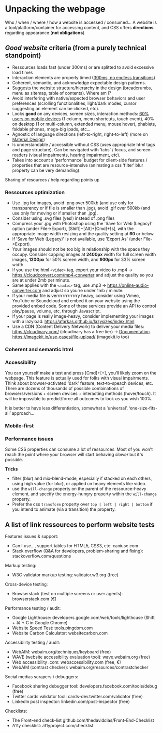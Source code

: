 # Unpacking the webpage

Who / when / where / how a website is accessed / consumed…
A website is a tool/platform/container for accessing content, and CSS offers **directions** regarding appearance (**not obligations**).

## *Good website* criteria (from a purely technical standpoint)

- Ressources loads fast (under 300ms) or are splitted to avoid excessive load times
- Interaction elements are properly timed ([300ms, no endless transitions](https://ux.stackexchange.com/questions/66604/optimal-duration-for-animating-transitions ))
- Coherent, semantic, and acknowledge expectable design patterns.
- Suggests the website structure/hierarchy in the design (breadcrumbs, menu as sitemap, table of contents). Where am I?
- Avoid interfering with native/expected browser behaviors and user preferences (scrolling functionalities, light/dark modes, cursor suggesting an element can be clicked, etc). 
- Looks **good** on any devices, screen sizes, interaction methods: [60% users on mobile devices](https://gs.statcounter.com/platform-market-share/desktop-mobile-tablet) (1 column, menu shortcuts, touch event), 40% on desktop (1 or multi-column, extended menu, mouse hover), phablets, foldable phones, mega-big ipads, etc…
- Agnostic of language directions (left-to-right, right-to-left) (more on [Material Design](https://material.io/design/usability/bidirectionality.html#mirroring-layout))
- Is understandable / accessible without CSS (uses appropriate html tags and page structure). Can be navigated with ‘tabs’ / focus, and screen readers (visual impairments, hearing impairment, etc).
- Takes into account a ‘performance’ budget for client-side features / properties that are resource-intensive (animating a css ‘filter’ blur property can be very demanding).

Sharing of resources / help regarding points up

### Ressources optimization

- Use .jpg for images, avoid .png over 500kb (and use only for transparency or if file is smaller than .jpg), avoid .gif over 500kb (and use only for moving or if smaller than .jpg).
- Consider using .svg files (yes!) instead of .png files
- Compress your .jpg with Photoshop using the 'Save for Web (Legacy)' option (under File->Export), [Shift]+[Alt]+[Cmd]+[s], with the appropriate image width resizing and the quality setting at **60** or below.
- If 'Save for Web (Legacy)' is not available, use 'Export As' (under File->Export).
- Your images should not be too big in relationship with the space they occupy. Consider capping images at **2400px** width for full screen width images, **1200px** for 50% screen width, and **900px** for 33% screen width.
- If you use the html `<video>` tag, export your video to .mp4 -> https://cloudconvert.com/mp4-converter and adjust the quality so you are at under 2mb per minute.
- Same applies with the `<audio>` tag, use .mp3 -> https://online-audio-converter.com and adjust so you're under 1mb / minute.
- If your media file is verrrrrrrrrrrrry heavy, consider using Vimeo, YouTube or Soundcloud and embed it on your website using the provided embed code. Some of these services provide an API to control play/pause, volume, etc, through Javascript.
- If your page is really image-heavy, consider implementing your images with a lazyload: https://afarkas.github.io/lazysizes/index.html
- Use a CDN (Content Delivery Network) to deliver your media files: https://cloudinary.com/ (cloudinary has a free tier) -> [Documentation](https://cloudinary.com/documentation/image_optimization). https://imagekit.io/use-cases/file-upload/ (imagekit.io too)

### Coherent and semantic html

### Accessibility

You can yourself make a test and press [Cmd]+[+], you'll likely zoom on the webpage. This feature is actually used for folks with visual impairments. Think about browser-activated 'dark' feature, text-to-speach devices, etc. There are dozens of thousands of possible combinations of browsers/versions + screen devices + interacting methods (hover/touch). It will be impossible to predict/force all outcomes to look *as* you wish 100%.

It is better to have less differentiation, somewhat a ‘universal’, ‘one-size-fits-all’ approach…

### Mobile-first

### Performance issues

Some CSS properties can consume a lot of ressources. Most of you won't reach the point where your browser will start behaving *slower* but it's possible.

**Tricks**

- filter (blur) and mix-blend-mode, especially if stacked on each others, using high value (for blur), or applied on heavy elements like video.
- use the `will-change` property on the parent of the ressource-heavy element, and specify the energy-hungry property within the `will-change` property.
- Prefer the css `transform` property over `top | left | right | bottom` if you intend to animate (via a transition) the property.
  
## A list of link ressources to perform website tests

Features issues & support:

- Can I use…, support tables for HTML5, CSS3, etc: caniuse.com
- Stack overflow (Q&A for developers, problem-sharing and fixing): stackoverflow.com/questions

Markup testing:

- W3C validator markup testing: validator.w3.org (free)

Cross-device testing:

- Browserstack (test on multiple screens or user agents): browserstack.com (€)

Performance testing / audit:

- Google Lighthouse: developers.google.com/web/tools/lighthouse (Shift + ⌘ + C in Google Chrome)
- Website Speed Test: tools.pingdom.com
- Website Carbon Calculator: websitecarbon.com

Accessibility testing / audit:

- WebAIM: webaim.org/techniques/keyboard (free)
- WAVE (website accessibility evaluation tool): wave.webaim.org (free)
- Web accessibility .com: webaccessibility.com (free, €)
- WebAIM (contrast checker): webaim.org/resources/contrastchecker

Social medias scrapers / debuggers:

- Facebook sharing debugger tool: developers.facebook.com/tools/debug (free)
- Twitter cards validator tool: cards-dev.twitter.com/validator (free)
- LinkedIn post inspector: linkedin.com/post-inspector (free)

Checklists:

- The Front-end check-list github.com/thedaviddias/Front-End-Checklist
- A11y checklist: a11yproject.com/checklist
